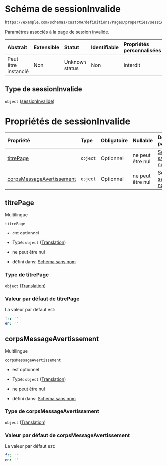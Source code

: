 # Schéma de sessionInvalide

```txt
https://example.com/schemas/custom#/definitions/Pages/properties/sessionInvalide
```

Paramètres associés à la page de session invalide.

| Abstrait            | Extensible | Statut         | Identifiable | Propriétés personnalisées | Propriétés Additionnelles | Limites d'accès | Défini dans                                                                        |
| :------------------ | :--------- | :------------- | :----------- | :------------------------ | :------------------------ | :-------------- | :--------------------------------------------------------------------------------- |
| Peut être instancié | Non        | Unknown status | Non          | Interdit                  | Interdit                  | aucun           | [FRW.form.schema.json\*](../out/FRW.form.schema.json "ouvrir le schéma d'origine") |

## Type de sessionInvalide

`object` ([sessionInvalide](frw-definitions-pages-properties-sessioninvalide.md))

# Propriétés de sessionInvalide

| Propriété                                               | Type     | Obligatoire | Nullable         | Défini par                                                                                                                                                                |
| :------------------------------------------------------ | :------- | :---------- | :--------------- | :------------------------------------------------------------------------------------------------------------------------------------------------------------------------ |
| [titrePage](#titrepage)                                 | `object` | Optionnel   | ne peut être nul | [Schéma sans nom](frw-definitions-translation.md "https://example.com/schemas/custom#/definitions/Pages/properties/sessionInvalide/properties/titrePage")                 |
| [corpsMessageAvertissement](#corpsmessageavertissement) | `object` | Optionnel   | ne peut être nul | [Schéma sans nom](frw-definitions-translation.md "https://example.com/schemas/custom#/definitions/Pages/properties/sessionInvalide/properties/corpsMessageAvertissement") |

## titrePage

Multilingue

`titrePage`

*   est optionnel

*   Type: `object` ([Translation](frw-definitions-translation.md))

*   ne peut être nul

*   défini dans: [Schéma sans nom](frw-definitions-translation.md "https://example.com/schemas/custom#/definitions/Pages/properties/sessionInvalide/properties/titrePage")

### Type de titrePage

`object` ([Translation](frw-definitions-translation.md))

### Valeur par défaut de titrePage

La valeur par défaut est:

```yaml
fr: ''
en: ''

```

## corpsMessageAvertissement

Multilingue

`corpsMessageAvertissement`

*   est optionnel

*   Type: `object` ([Translation](frw-definitions-translation.md))

*   ne peut être nul

*   défini dans: [Schéma sans nom](frw-definitions-translation.md "https://example.com/schemas/custom#/definitions/Pages/properties/sessionInvalide/properties/corpsMessageAvertissement")

### Type de corpsMessageAvertissement

`object` ([Translation](frw-definitions-translation.md))

### Valeur par défaut de corpsMessageAvertissement

La valeur par défaut est:

```yaml
fr: ''
en: ''

```
